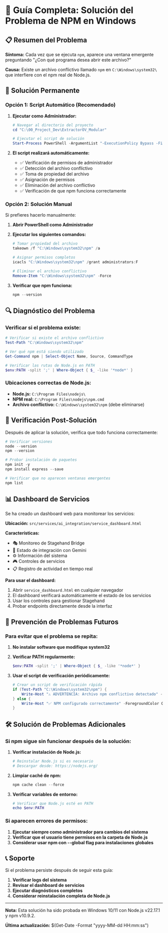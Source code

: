 # 🔧 Guía Completa: Solución del Problema de NPM en Windows

## 📋 Resumen del Problema

**Síntoma:** Cada vez que se ejecuta `npm`, aparece una ventana emergente preguntando "¿Con qué programa desea abrir este archivo?"

**Causa:** Existe un archivo conflictivo llamado `npm` en `C:\Windows\system32\` que interfiere con el npm real de Node.js.

## 🎯 Solución Permanente

### Opción 1: Script Automático (Recomendado)

1. **Ejecutar como Administrador:**
   ```powershell
   # Navegar al directorio del proyecto
   cd "C:\00_Project_Dev\ExtractorOV_Modular"
   
   # Ejecutar el script de solución
   Start-Process PowerShell -ArgumentList "-ExecutionPolicy Bypass -File `"scripts\fix_npm_permanently.ps1`"" -Verb RunAs
   ```

2. **El script realizará automáticamente:**
   - ✅ Verificación de permisos de administrador
   - ✅ Detección del archivo conflictivo
   - ✅ Toma de propiedad del archivo
   - ✅ Asignación de permisos
   - ✅ Eliminación del archivo conflictivo
   - ✅ Verificación de que npm funciona correctamente

### Opción 2: Solución Manual

Si prefieres hacerlo manualmente:

1. **Abrir PowerShell como Administrador**
2. **Ejecutar los siguientes comandos:**
   ```powershell
   # Tomar propiedad del archivo
   takeown /f "C:\Windows\system32\npm" /a
   
   # Asignar permisos completos
   icacls "C:\Windows\system32\npm" /grant administrators:F
   
   # Eliminar el archivo conflictivo
   Remove-Item "C:\Windows\system32\npm" -Force
   ```

3. **Verificar que npm funciona:**
   ```powershell
   npm --version
   ```

## 🔍 Diagnóstico del Problema

### Verificar si el problema existe:
```powershell
# Verificar si existe el archivo conflictivo
Test-Path "C:\Windows\system32\npm"

# Ver qué npm está siendo utilizado
Get-Command npm | Select-Object Name, Source, CommandType

# Verificar las rutas de Node.js en PATH
$env:PATH -split ';' | Where-Object { $_ -like '*node*' }
```

### Ubicaciones correctas de Node.js:
- **Node.js:** `C:\Program Files\nodejs\`
- **NPM real:** `C:\Program Files\nodejs\npm.cmd`
- **Archivo conflictivo:** `C:\Windows\system32\npm` (debe eliminarse)

## 🚀 Verificación Post-Solución

Después de aplicar la solución, verifica que todo funciona correctamente:

```powershell
# Verificar versiones
node --version
npm --version

# Probar instalación de paquetes
npm init -y
npm install express --save

# Verificar que no aparecen ventanas emergentes
npm list
```

## 📊 Dashboard de Servicios

Se ha creado un dashboard web para monitorear los servicios:

**Ubicación:** `src/services/ai_integration/service_dashboard.html`

**Características:**
- 🎭 Monitoreo de Stagehand Bridge
- 💎 Estado de integración con Gemini
- ⚙️ Información del sistema
- 🎮 Controles de servicios
- 📋 Registro de actividad en tiempo real

**Para usar el dashboard:**
1. Abrir `service_dashboard.html` en cualquier navegador
2. El dashboard verificará automáticamente el estado de los servicios
3. Usar los controles para gestionar Stagehand
4. Probar endpoints directamente desde la interfaz

## 🔄 Prevención de Problemas Futuros

### Para evitar que el problema se repita:

1. **No instalar software que modifique system32**
2. **Verificar PATH regularmente:**
   ```powershell
   $env:PATH -split ';' | Where-Object { $_ -like '*node*' }
   ```

3. **Usar el script de verificación periódicamente:**
   ```powershell
   # Crear un script de verificación rápida
   if (Test-Path "C:\Windows\system32\npm") {
       Write-Host "⚠️ ADVERTENCIA: Archivo npm conflictivo detectado" -ForegroundColor Red
   } else {
       Write-Host "✅ NPM configurado correctamente" -ForegroundColor Green
   }
   ```

## 🛠️ Solución de Problemas Adicionales

### Si npm sigue sin funcionar después de la solución:

1. **Verificar instalación de Node.js:**
   ```powershell
   # Reinstalar Node.js si es necesario
   # Descargar desde: https://nodejs.org/
   ```

2. **Limpiar caché de npm:**
   ```powershell
   npm cache clean --force
   ```

3. **Verificar variables de entorno:**
   ```powershell
   # Verificar que Node.js esté en PATH
   echo $env:PATH
   ```

### Si aparecen errores de permisos:

1. **Ejecutar siempre como administrador para cambios del sistema**
2. **Verificar que el usuario tiene permisos en la carpeta de Node.js**
3. **Considerar usar npm con --global flag para instalaciones globales**

## 📞 Soporte

Si el problema persiste después de seguir esta guía:

1. **Verificar logs del sistema**
2. **Revisar el dashboard de servicios**
3. **Ejecutar diagnósticos completos**
4. **Considerar reinstalación completa de Node.js**

---

**Nota:** Esta solución ha sido probada en Windows 10/11 con Node.js v22.17.1 y npm v10.9.2.

**Última actualización:** $(Get-Date -Format "yyyy-MM-dd HH:mm:ss")